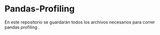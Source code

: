 # Pandas-Profiling
En este repositorio se guardarán todos los archivos necesarios para correr pandas profiling
.
